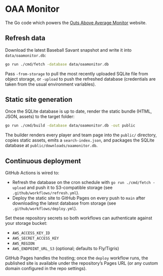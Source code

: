 # OAA Monitor

The Go code which powers the [Outs Above Average Monitor](https://oaamonitor.benbailey.me) website.

## Refresh data

Download the latest Baseball Savant snapshot and write it into `data/oaamonitor.db`:

```bash
go run ./cmd/fetch -database data/oaamonitor.db
```

Pass `-from-storage` to pull the most recently uploaded SQLite file from object storage, or `-upload` to push the refreshed database (credentials are taken from the usual environment variables).

## Static site generation

Once the SQLite database is up to date, render the static bundle (HTML, JSON, assets) to the target folder:

```bash
go run ./cmd/build -database data/oaamonitor.db -out public
```

The builder renders every player and team page into the `public/` directory, copies static assets, emits a `search-index.json`, and packages the SQLite database at `public/downloads/oaamonitor.db`.

## Continuous deployment

GitHub Actions is wired to:

- Refresh the database on the cron schedule with `go run ./cmd/fetch -upload` and push it to S3-compatible storage (see `.github/workflows/refresh.yml`).
- Deploy the static site to GitHub Pages on every push to `main` after downloading the latest database from storage (see `.github/workflows/deploy.yml`).

Set these repository secrets so both workflows can authenticate against your storage bucket:

- `AWS_ACCESS_KEY_ID`
- `AWS_SECRET_ACCESS_KEY`
- `AWS_REGION`
- `AWS_ENDPOINT_URL_S3` (optional; defaults to Fly/Tigris)

GitHub Pages handles the hosting; once the `deploy` workflow runs, the published site is available under the repository’s Pages URL (or any custom domain configured in the repo settings).
